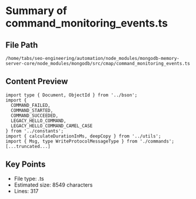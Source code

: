 # Summary of command_monitoring_events.ts
  
## File Path
`/home/tabs/seo-engineering/automation/node_modules/mongodb-memory-server-core/node_modules/mongodb/src/cmap/command_monitoring_events.ts`

## Content Preview
```
import type { Document, ObjectId } from '../bson';
import {
  COMMAND_FAILED,
  COMMAND_STARTED,
  COMMAND_SUCCEEDED,
  LEGACY_HELLO_COMMAND,
  LEGACY_HELLO_COMMAND_CAMEL_CASE
} from '../constants';
import { calculateDurationInMs, deepCopy } from '../utils';
import { Msg, type WriteProtocolMessageType } from './commands';
[...truncated...]
```

## Key Points
- File type: .ts
- Estimated size: 8549 characters
- Lines: 317
